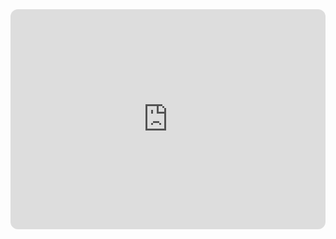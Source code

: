 <iframe style="border-radius:12px" src="https://open.spotify.com/embed/track/21fqGYSG6tPOztigqtZ9wj?utm_source=generator&theme=0" width="100%" height="352" frameBorder="0" allowfullscreen="" allow="autoplay; clipboard-write; encrypted-media; fullscreen; picture-in-picture" loading="lazy"></iframe>
